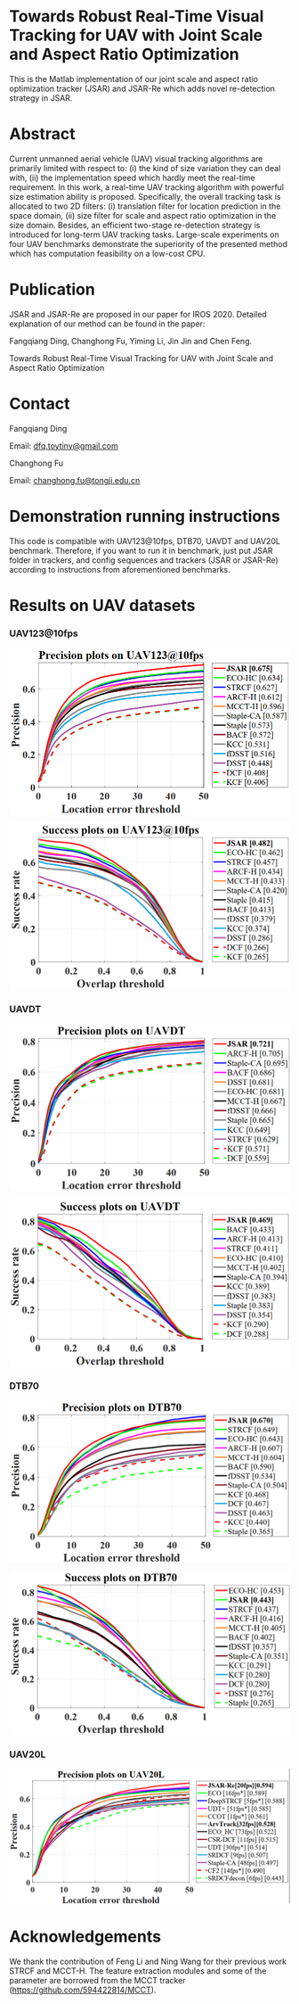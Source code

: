 # Towards Robust Real-Time Visual Tracking for UAV with Joint Scale and Aspect Ratio Optimization  
This is the Matlab implementation of our joint scale and aspect ratio optimization tracker (JSAR) and JSAR-Re which adds novel re-detection strategy in JSAR.

# Abstract

Current unmanned aerial vehicle (UAV) visual tracking algorithms are primarily limited with respect to: (i) the kind of size variation they can deal with, (ii) the implementation speed which hardly meet the real-time requirement. In this work, a real-time UAV tracking algorithm with powerful size estimation ability is proposed. Specifically, the overall tracking task is allocated to two 2D filters: (i) translation filter for location prediction in the space domain, (ii) size filter for scale and aspect ratio optimization in the size domain. Besides, an efficient two-stage re-detection strategy is introduced for long-term UAV tracking tasks. Large-scale experiments on four UAV benchmarks demonstrate the superiority of the presented method which has computation feasibility on a low-cost CPU.

# Publication

 JSAR and JSAR-Re are proposed in our paper for IROS 2020. Detailed explanation of our method can be found in the paper:

Fangqiang Ding, Changhong Fu, Yiming Li, Jin Jin and Chen Feng.

Towards Robust Real-Time Visual Tracking for UAV with Joint Scale and Aspect Ratio Optimization  

# Contact

Fangqiang Ding

Email: dfq.toytiny@gmail.com

Changhong Fu

Email: [changhong.fu@tongji.edu.cn](mailto:changhong.fu@tongji.edu.cn)

# Demonstration running instructions

This code is compatible with UAV123@10fps, DTB70, UAVDT and UAV20L benchmark. Therefore, if you want to run it in benchmark, just put JSAR folder in trackers,  and config sequences and trackers (JSAR or JSAR-Re) according to instructions from aforementioned benchmarks. 

# Results on UAV datasets

### UAV123@10fps

![](results_OPE/UAV123_10fps/error.png)

![](results_OPE/UAV123_10fps/overlap.png)



### UAVDT

![](results_OPE/UAVDT/error.png)

![](results_OPE/UAVDT/overlap.png)

### DTB70

![](results_OPE/DTB70/error.png)

![](results_OPE/DTB70/overlap.png)

### UAV20L

![](results_OPE/UAV20L/error.png)

# Acknowledgements

We thank the contribution of  Feng Li and Ning Wang for their previous work STRCF and  MCCT-H.  The feature extraction modules and some of the parameter are borrowed from the MCCT tracker (https://github.com/594422814/MCCT). 